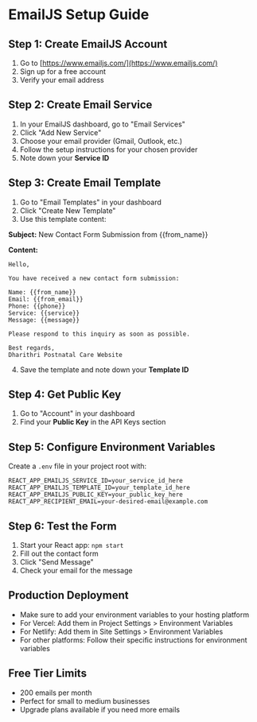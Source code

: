 # EmailJS Setup Guide

## Step 1: Create EmailJS Account
1. Go to [https://www.emailjs.com/](https://www.emailjs.com/)
2. Sign up for a free account
3. Verify your email address

## Step 2: Create Email Service
1. In your EmailJS dashboard, go to "Email Services"
2. Click "Add New Service"
3. Choose your email provider (Gmail, Outlook, etc.)
4. Follow the setup instructions for your chosen provider
5. Note down your **Service ID**

## Step 3: Create Email Template
1. Go to "Email Templates" in your dashboard
2. Click "Create New Template"
3. Use this template content:

**Subject:** New Contact Form Submission from {{from_name}}

**Content:**
```
Hello,

You have received a new contact form submission:

Name: {{from_name}}
Email: {{from_email}}
Phone: {{phone}}
Service: {{service}}
Message: {{message}}

Please respond to this inquiry as soon as possible.

Best regards,
Dharithri Postnatal Care Website
```

4. Save the template and note down your **Template ID**

## Step 4: Get Public Key
1. Go to "Account" in your dashboard
2. Find your **Public Key** in the API Keys section

## Step 5: Configure Environment Variables
Create a `.env` file in your project root with:

```
REACT_APP_EMAILJS_SERVICE_ID=your_service_id_here
REACT_APP_EMAILJS_TEMPLATE_ID=your_template_id_here
REACT_APP_EMAILJS_PUBLIC_KEY=your_public_key_here
REACT_APP_RECIPIENT_EMAIL=your-desired-email@example.com
```

## Step 6: Test the Form
1. Start your React app: `npm start`
2. Fill out the contact form
3. Click "Send Message"
4. Check your email for the message

## Production Deployment
- Make sure to add your environment variables to your hosting platform
- For Vercel: Add them in Project Settings > Environment Variables
- For Netlify: Add them in Site Settings > Environment Variables
- For other platforms: Follow their specific instructions for environment variables

## Free Tier Limits
- 200 emails per month
- Perfect for small to medium businesses
- Upgrade plans available if you need more emails
